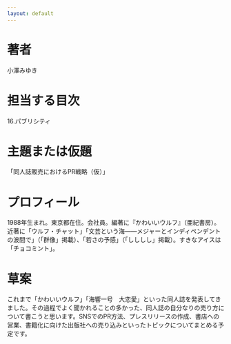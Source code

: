 ```yaml
---
layout: default
---
```


# 著者
小澤みゆき

# 担当する目次
16.パブリシティ

# 主題または仮題
「同人誌販売におけるPR戦略（仮）」

# プロフィール
1988年生まれ。東京都在住。会社員。編著に『かわいいウルフ』（亜紀書房）。近著に「ウルフ・チャット」「文芸という海――メジャーとインディペンデントの波間で」（「群像」掲載）、「若さの予感」（「しししし」掲載）。すきなアイスは「チョコミント」。

# 草案
これまで「かわいいウルフ」「海響一号　大恋愛」といった同人誌を発表してきました。その過程でよく聞かれることの多かった、同人誌の自分なりの売り方について書こうと思います。SNSでのPR方法、プレスリリースの作成、書店への営業、書籍化に向けた出版社への売り込みといったトピックについてまとめる予定です。